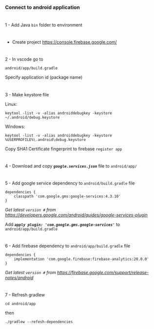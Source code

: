 ### Connect to android application
#
1 - Add Java `bin` folder to environment
#
- Create project https://console.firebase.google.com/
#
2 - In vscode go to 
```
android/app/build.gradle
````    
Specify application id (package name)
#
3 - Make keystore file

Linux:
```
keytool -list -v -alias androiddebugkey -keystore ~/.android/debug.keystore
```
Windows:
```
keytool -list -v -alias androiddebugkey -keystore %USERPROFILE%\.android\debug.keystore
```
Copy SHA1 Certificate fingerprint to firebase `register app`
#
4 - Download and copy **_`google.services.json`_** file to `android/app/`
#
5 - Add google service dependency to `android/build.gradle` file
```
dependencies {
    classpath 'com.google.gms:google-services:4.3.10'
}
````  
_Get latest `version #` from https://developers.google.com/android/guides/google-services-plugin_

Add **_`apply plugin: 'com.google.gms.google-services'`_** to `android/app/build.gradle`
#
6 - Add firebase dependency to `android/app/build.gradle` file
```
dependencies {
    implementation 'com.google.firebase:firebase-analytics:20.0.0'
}
```
_Get latest `version #` from https://firebase.google.com/support/release-notes/android_
#
7 - Refresh gradlew 
```
cd android/app
```
then
```
./gradlew --refesh-dependencies
```
